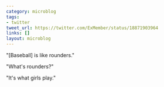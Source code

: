 ```yaml
---
category: microblog
tags:
- twitter
tweet_url: https://twitter.com/ExMember/status/18871903964
links: []
layout: microblog
---
```

"[Baseball] is like rounders."

"What's rounders?"

"It's what girls play."
